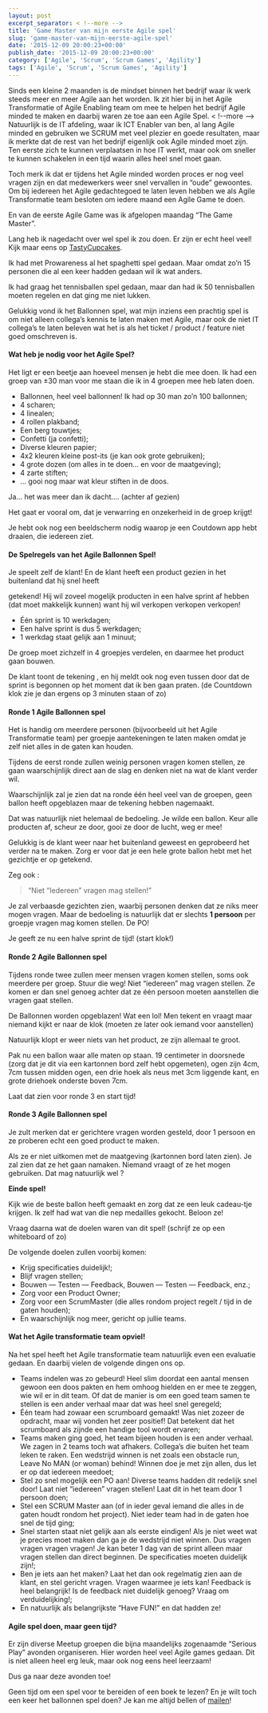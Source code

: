 ```yaml
---
layout: post
excerpt_separator: < !--more -->
title: 'Game Master van mijn eerste Agile spel'
slug: 'game-master-van-mijn-eerste-agile-spel'
date: '2015-12-09 20:00:23+00:00'
publish_date: '2015-12-09 20:00:23+00:00'
category: ['Agile', 'Scrum', 'Scrum Games', 'Agility']
tags: ['Agile', 'Scrum', 'Scrum Games', 'Agility']
---
```

Sinds een kleine 2 maanden is de mindset binnen het bedrijf waar ik werk
steeds meer en meer Agile aan het worden. Ik zit hier bij in het Agile
Transformatie of Agile Enabling team om mee te helpen het bedrijf Agile minded
te maken en daarbij waren ze toe aan een Agile Spel.
< !--more -->
Natuurlijk is de IT afdeling, waar ik ICT Enabler van ben, al lang Agile
minded en gebruiken we SCRUM met veel plezier en goede resultaten, maar ik
merkte dat de rest van het bedrijf eigenlijk ook Agile minded moet zijn. Ten
eerste zich te kunnen verplaatsen in hoe IT werkt, maar ook om sneller te
kunnen schakelen in een tijd waarin alles heel snel moet gaan.

Toch merk ik dat er tijdens het Agile minded worden proces er nog veel vragen
zijn en dat medewerkers weer snel vervallen in “oude” gewoontes. Om bij
iedereen het Agile gedachtegoed te laten leven hebben we als Agile
Transformatie team besloten om iedere maand een Agile Game te doen.

En van de eerste Agile Game was ik afgelopen maandag “The Game Master”.  
  
Lang heb ik nagedacht over wel spel ik zou doen. Er zijn er echt heel veel!
Kijk maar eens op [TastyCupcakes](http://tastycupcakes.org/category/agile/).

Ik had met Prowareness al het spaghetti spel gedaan. Maar omdat zo’n 15
personen die al een keer hadden gedaan wil ik wat anders.

Ik had graag het tennisballen spel gedaan, maar dan had ik 50 tennisballen
moeten regelen en dat ging me niet lukken.

Gelukkig vond ik het Ballonnen spel, wat mijn inziens een prachtig spel is om
niet alleen collega’s kennis te laten maken met Agile, maar ook de niet IT
collega’s te laten beleven wat het is als het ticket / product / feature niet
goed omschreven is.

#### Wat heb je nodig voor het Agile Spel?

Het ligt er een beetje aan hoeveel mensen je hebt die mee doen. Ik had een
groep van ±30 man voor me staan die ik in 4 groepen mee heb laten doen.

  * Ballonnen, heel veel ballonnen! Ik had op 30 man zo’n 100 ballonnen;
  * 4 scharen;
  * 4 linealen;
  * 4 rollen plakband;
  * Een berg touwtjes;
  * Confetti (ja confetti);
  * Diverse kleuren papier;
  * 4x2 kleuren kleine post-its (je kan ook grote gebruiken);
  * 4 grote dozen (om alles in te doen… en voor de maatgeving);
  * 4 zarte stiften;
  * … gooi nog maar wat kleur stiften in de doos.

Ja… het was meer dan ik dacht…. (achter af gezien)

Het gaat er vooral om, dat je verwarring en onzekerheid in de groep krijgt!

Je hebt ook nog een beeldscherm nodig waarop je een Coutdown app hebt draaien,
die iedereen ziet.

#### De Spelregels van het Agile Ballonnen Spel!

Je speelt zelf de klant! En de klant heeft een product gezien in het
buitenland dat hij snel heeft

getekend! Hij wil zoveel mogelijk producten in een halve sprint af hebben (dat
moet makkelijk kunnen) want hij wil verkopen verkopen verkopen!

  * Één sprint is 10 werkdagen;
  * Een halve sprint is dus 5 werkdagen;
  * 1 werkdag staat gelijk aan 1 minuut;

De groep moet zichzelf in 4 groepjes verdelen, en daarmee het product gaan
bouwen.  
  
De klant toont de tekening , en hij meldt ook nog even tussen door dat de
sprint is begonnen op het moment dat ik ben gaan praten. (de Countdown klok
zie je dan ergens op 3 minuten staan of zo)

#### Ronde 1 Agile Ballonnen spel

Het is handig om meerdere personen (bijvoorbeeld uit het Agile Transformatie
team) per groepje aantekeningen te laten maken omdat je zelf niet alles in de
gaten kan houden.

Tijdens de eerst ronde zullen weinig personen vragen komen stellen, ze gaan
waarschijnlijk direct aan de slag en denken niet na wat de klant verder wil.

Waarschijnlijk zal je zien dat na ronde één heel veel van de groepen, geen
ballon heeft opgeblazen maar de tekening hebben nagemaakt.

Dat was natuurlijk niet helemaal de bedoeling. Je wilde een ballon. Keur alle
producten af, scheur ze door, gooi ze door de lucht, weg er mee!

Gelukkig is de klant weer naar het buitenland geweest en geprobeerd het verder
na te maken. Zorg er voor dat je een hele grote ballon hebt met het gezichtje
er op getekend.

Zeg ook :

> “Niet “Iedereen” vragen mag stellen!”

Je zal verbaasde gezichten zien, waarbij personen denken dat ze niks meer
mogen vragen. Maar de bedoeling is natuurlijk dat er slechts **1 persoon** per
groepje vragen mag komen stellen. De PO!

Je geeft ze nu een halve sprint de tijd! (start klok!)

#### Ronde 2 Agile Ballonnen spel

Tijdens ronde twee zullen meer mensen vragen komen stellen, soms ook meerdere
per groep. Stuur die weg! Niet “iedereen” mag vragen stellen. Ze komen er dan
snel genoeg achter dat ze één persoon moeten aanstellen die vragen gaat
stellen.

De Ballonnen worden opgeblazen! Wat een lol! Men tekent en vraagt maar niemand
kijkt er naar de klok (moeten ze later ook iemand voor aanstellen)

Natuurlijk klopt er weer niets van het product, ze zijn allemaal te groot.

Pak nu een ballon waar alle maten op staan. 19 centimeter in doorsnede (zorg
dat je dit via een kartonnen bord zelf hebt opgemeten), ogen zijn 4cm, 7cm
tussen midden ogen, een drie hoek als neus met 3cm liggende kant, en grote
driehoek onderste boven 7cm.

Laat dat zien voor ronde 3 en start tijd!

#### Ronde 3 Agile Ballonnen spel

Je zult merken dat er gerichtere vragen worden gesteld, door 1 persoon en ze
proberen echt een goed product te maken.

Als ze er niet uitkomen met de maatgeving (kartonnen bord laten zien). Je zal
zien dat ze het gaan namaken. Niemand vraagt of ze het mogen gebruiken. Dat
mag natuurlijk wel ?

 **Einde spel!**

Kijk wie de beste ballon heeft gemaakt en zorg dat ze een leuk cadeau-tje
krijgen. Ik zelf had wat van die nep medailles gekocht. Beloon ze!

Vraag daarna wat de doelen waren van dit spel! (schrijf ze op een whiteboard
of zo)

De volgende doelen zullen voorbij komen:

  * Krijg specificaties duidelijk!;
  * Blijf vragen stellen;
  * Bouwen — Testen — Feedback, Bouwen — Testen — Feedback, enz.;
  * Zorg voor een Product Owner;
  * Zorg voor een ScrumMaster (die alles rondom project regelt / tijd in de gaten houden);
  * En waarschijnlijk nog meer, gericht op jullie teams.

#### Wat het Agile transformatie team opviel!

Na het spel heeft het Agile transformatie team natuurlijk even een evaluatie
gedaan. En daarbij vielen de volgende dingen ons op.

  * Teams indelen was zo gebeurd! Heel slim doordat een aantal mensen gewoon een doos pakten en hem omhoog hielden en er mee te zeggen, wie wil er in dit team. Of dat de manier is om een goed team samen te stellen is een ander verhaal maar dat was heel snel geregeld;
  * Één team had zowaar een scrumboard gemaakt! Was niet zozeer de opdracht, maar wij vonden het zeer positief! Dat betekent dat het scrumboard als zijnde een handige tool wordt ervaren;
  * Teams maken ging goed, het team bijeen houden is een ander verhaal. We zagen in 2 teams toch wat afhakers. Collega’s die buiten het team leken te raken. Een wedstrijd winnen is net zoals een obstacle run, Leave No MAN (or woman) behind! Winnen doe je met zijn allen, dus let er op dat iedereen meedoet;
  * Stel zo snel mogelijk een PO aan! Diverse teams hadden dit redelijk snel door! Laat niet “iedereen” vragen stellen! Laat dit in het team door 1 persoon doen;
  * Stel een SCRUM Master aan (of in ieder geval iemand die alles in de gaten houdt rondom het project). Niet ieder team had in de gaten hoe snel de tijd ging;
  * Snel starten staat niet gelijk aan als eerste eindigen! Als je niet weet wat je precies moet maken dan ga je de wedstrijd niet winnen. Dus vragen vragen vragen vragen! Je kan beter 1 dag van de sprint alleen maar vragen stellen dan direct beginnen. De specificaties moeten duidelijk zijn!;
  * Ben je iets aan het maken? Laat het dan ook regelmatig zien aan de klant, en stel gericht vragen. Vragen waarmee je iets kan! Feedback is heel belangrijk! Is de feedback niet duidelijk genoeg? Vraag om verduidelijking!;
  * En natuurlijk als belangrijkste “Have FUN!” en dat hadden ze!

#### Agile spel doen, maar geen tijd?

Er zijn diverse Meetup groepen die bijna maandelijks zogenaamde “Serious Play”
avonden organiseren. Hier worden heel veel Agile games gedaan. Dit is niet
alleen heel erg leuk, maar ook nog eens heel leerzaam!

Dus ga naar deze avonden toe!

Geen tijd om een spel voor te bereiden of een boek te lezen? En je wilt toch
een keer het ballonnen spel doen? Je kan me altijd bellen of
[mailen](mailto:theo@vandersluijs.nl)!

